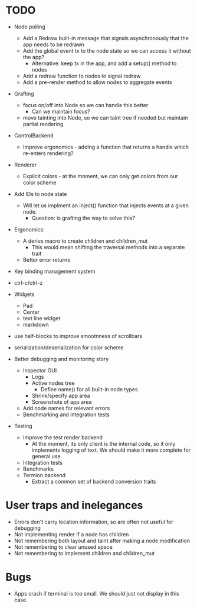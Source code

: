 
# TODO

- Node polling
  - Add a Redraw built-in message that signals asynchronously that the app needs to be redrawn
  - Add the global event tx to the node state so we can access it without the app?
    - Alternative: keep tx in the app, and add a setup() method to nodes
  - Add a redraw function to nodes to signal redraw
  - Add a pre-render method to allow nodes to aggregate events


- Grafting
  - focus on/off into Node so we can handle this better
    - Can we maintain focus?
  - move tainting into Node, so we can taint tree if needed but maintain partial
    rendering

- ControlBackend
  - Improve ergonomics - adding a function that returns a handle which re-enters rendering?
- Renderer
  - Explicit colors - at the moment, we can only get colors from our color scheme
- Add IDs to node state
  - Will let us implment an inject() function that injects events at a given node.
    - Question: is grafting the way to solve this?
- Ergonomics:
  - A derive macro to create children and children_mut
    - This would mean shifting the traversal methods into a separate trait
  - Better error returns
- Key binding management system
- ctrl-c/ctrl-z
- Widgets
  - Pad
  - Center
  - text line widget
  - markdown
- use half-blocks to improve smootnness of scrollbars
- serialization/deserialization for color scheme
- Better debugging and monitoring story
  - Inspector GUI
    - Logs
    - Active nodes tree
      - Define name() for all built-in node types
    - Shrink/specify app area
    - Screenshots of app area
  - Add node names for relevant errors
  - Benchmarking and integration tests
- Testing
  - Improve the test render backend
    - At the moment, its only client is the internal code, so it only implements
      logging of text. We should make it more complete for general use.
  - Integration tests
  - Benchmarks
  - Termion backend
    - Extract a common set of backend conversion traits


# User traps and inelegances

  - Errors don't carry location information, so are often not useful for debugging
  - Not implementing render if a node has children
  - Not remembering both layout and taint after making a node modification
  - Not remembering to clear unused space
  - Not remembering to implement children and children_mut

# Bugs

  - Apps crash if terminal is too small. We should just not display in this case.

